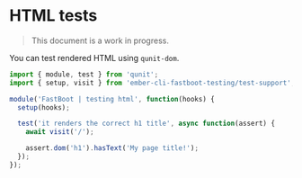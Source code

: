 # HTML tests

> This document is a work in progress.

You can test rendered HTML using `qunit-dom`.

```js
import { module, test } from 'qunit';
import { setup, visit } from 'ember-cli-fastboot-testing/test-support';

module('FastBoot | testing html', function(hooks) {
  setup(hooks);

  test('it renders the correct h1 title', async function(assert) {
    await visit('/');

    assert.dom('h1').hasText('My page title!');
  });
});
```
